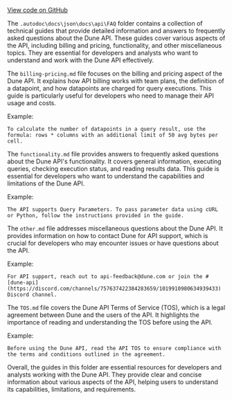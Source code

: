 [View code on GitHub](https://dune.com/tree/master/doc\docs\json\docs\api\FAQ)

The `.autodoc\docs\json\docs\api\FAQ` folder contains a collection of technical guides that provide detailed information and answers to frequently asked questions about the Dune API. These guides cover various aspects of the API, including billing and pricing, functionality, and other miscellaneous topics. They are essential for developers and analysts who want to understand and work with the Dune API effectively.

The `billing-pricing.md` file focuses on the billing and pricing aspect of the Dune API. It explains how API billing works with team plans, the definition of a datapoint, and how datapoints are charged for query executions. This guide is particularly useful for developers who need to manage their API usage and costs.

Example:
```
To calculate the number of datapoints in a query result, use the formula: rows * columns with an additional limit of 50 avg bytes per cell.
```

The `functionality.md` file provides answers to frequently asked questions about the Dune API's functionality. It covers general information, executing queries, checking execution status, and reading results data. This guide is essential for developers who want to understand the capabilities and limitations of the Dune API.

Example:
```
The API supports Query Parameters. To pass parameter data using cURL or Python, follow the instructions provided in the guide.
```

The `other.md` file addresses miscellaneous questions about the Dune API. It provides information on how to contact Dune for API support, which is crucial for developers who may encounter issues or have questions about the API.

Example:
```
For API support, reach out to api-feedback@dune.com or join the #[dune-api](https://discord.com/channels/757637422384283659/1019910980634939433) Discord channel.
```

The `TOS.md` file covers the Dune API Terms of Service (TOS), which is a legal agreement between Dune and the users of the API. It highlights the importance of reading and understanding the TOS before using the API.

Example:
```
Before using the Dune API, read the API TOS to ensure compliance with the terms and conditions outlined in the agreement.
```

Overall, the guides in this folder are essential resources for developers and analysts working with the Dune API. They provide clear and concise information about various aspects of the API, helping users to understand its capabilities, limitations, and requirements.
